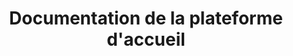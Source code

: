 ---
layout: documentation
title: Documentation de la plateforme d'accueil
permalink: /documentation/index.html
short-title: Documentation plateforme
---